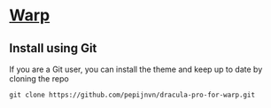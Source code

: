 # [Warp](https://www.warp.dev/)

## Install using Git

If you are a Git user, you can install the theme and keep up to date by cloning the repo

```
git clone https://github.com/pepijnvn/dracula-pro-for-warp.git
```
